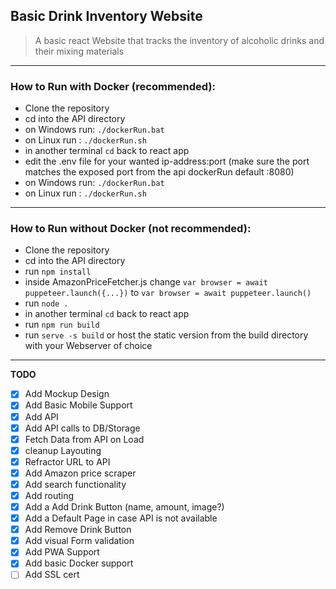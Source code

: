 ## Basic Drink Inventory Website
> A basic react Website that tracks the inventory of alcoholic drinks and their mixing materials


----

### How to Run with Docker (recommended):
- Clone the repository
- cd into the API directory
- on Windows run: `./dockerRun.bat`
- on Linux run : `./dockerRun.sh`
- in another terminal `cd` back to react app
- edit the .env file for your wanted ip-address:port (make sure the port matches the exposed port from the api dockerRun default :8080) 
- on Windows run: `./dockerRun.bat`
- on Linux run : `./dockerRun.sh`
----

### How to Run without Docker (not recommended):
- Clone the repository
- cd into the API directory
- run `npm install`
- inside AmazonPriceFetcher.js change `var browser = await puppeteer.launch({...})` to `var browser = await puppeteer.launch()`
- run `node .`
- in another terminal `cd` back to react app
- run `npm run build`
- run `serve -s build` or host the static version from the build directory with your Webserver of choice
----

**TODO**
- [x] Add Mockup Design
- [x] Add Basic Mobile Support
- [x] Add API
- [x] Add API calls to DB/Storage
- [x] Fetch Data from API on Load
- [x] cleanup Layouting 
- [x] Refractor URL to API
- [x] Add Amazon price scraper
- [x] Add search functionality
- [x] Add routing
- [x] Add a Add Drink Button (name, amount, image?)
- [x] Add a Default Page in case API is not available
- [x] Add Remove Drink Button
- [x] Add visual Form validation
- [x] Add PWA Support
- [x] Add basic Docker support
- [ ] Add SSL cert
